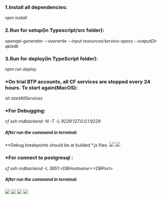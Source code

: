 <h3><b> 1.Install all dependencies:</b></h3> 
<i>npm install </i>
<h3><b> 2.Run for setup(in Typescript/src folder):</b></h3> 
<i>openapi-generator --overwrite  --input resources/service-specs --outputDir apisdk</i><br/>
<h3><b> 3.Run for deploy(in TypeScript folder):</b> </h3>
<i>npm run deploy</i><br/>
<h3><b> *On trial BTP accounts, all CF services are stopped every 24 hours. To start again(MacOS):</b></h3>
<i>sh startAllServices</i>
<h3><b> *For Debugging: </b></h3>
<i>cf ssh rndbackend -N -T -L 9229:127.0.0.1:9229   </i>  
<h5>After run the command in terminal:</h5>
**Debug breakpoints should be at builded *.js files.
<img src="../img/img.png">
<img src="../img/img_5.png">
<h3><b> *For connect to postgresql :</b></h3>
<i>cf ssh rndbackend  -L 3951:&lt;DBHostname&gt;:&lt;DBPort&gt; </i>
<h5>After run the command in terminal:</h5>
<img src="../img_1.png">
<img src="../img_2.png">
<img src="../img_3.png">
<img src="../img_4.png">
